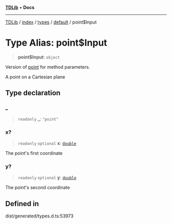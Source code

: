 [**TDLib**](../../../../../../README.md) • **Docs**

***

[TDLib](../../../../../../modules.md) / [index](../../../../../README.md) / [types](../../../README.md) / [default](../README.md) / point$Input

# Type Alias: point$Input

> **point$Input**: `object`

Version of [point](point.md) for method parameters.

A point on a Cartesian plane

## Type declaration

### \_

> `readonly` **\_**: `"point"`

### x?

> `readonly` `optional` **x**: [`double`](double.md)

The point's first coordinate

### y?

> `readonly` `optional` **y**: [`double`](double.md)

The point's second coordinate

## Defined in

dist/generated/types.d.ts:53973
